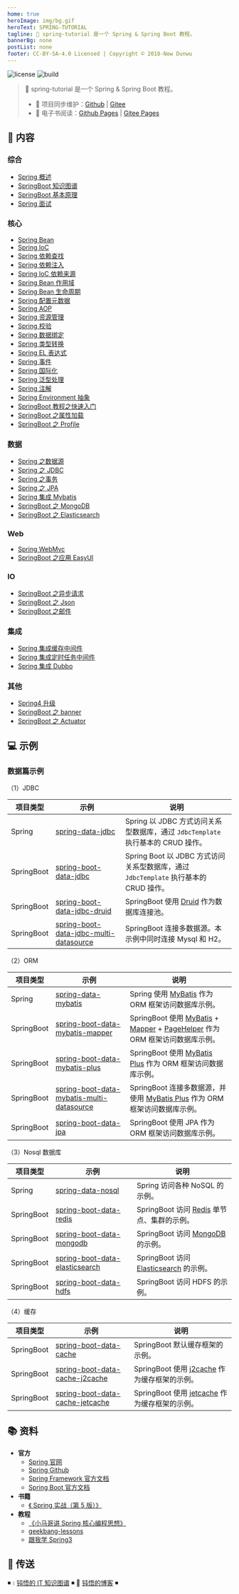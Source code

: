 ```yaml
---
home: true
heroImage: img/bg.gif
heroText: SPRING-TUTORIAL
tagline: 🍃 spring-tutorial 是一个 Spring & Spring Boot 教程。
bannerBg: none
postList: none
footer: CC-BY-SA-4.0 Licensed | Copyright © 2018-Now Dunwu
---
```


![license](https://badgen.net/github/license/dunwu/spring-tutorial)
![build](https://travis-ci.com/dunwu/spring-tutorial.svg?branch=master)

> 🍃 spring-tutorial 是一个 Spring & Spring Boot 教程。
>
> - 🔁 项目同步维护：[Github](https://github.com/dunwu/spring-tutorial/) | [Gitee](https://gitee.com/turnon/spring-tutorial/)
> - 📖 电子书阅读：[Github Pages](https://dunwu.github.io/spring-tutorial/) | [Gitee Pages](http://turnon.gitee.io/spring-tutorial/)

## 📖 内容

### 综合

- [Spring 概述](01.Java/13.框架/01.Spring/00.Spring综合/01.Spring概述.md)
- [SpringBoot 知识图谱](01.Java/13.框架/01.Spring/00.Spring综合/21.SpringBoot知识图谱.md)
- [SpringBoot 基本原理](01.Java/13.框架/01.Spring/00.Spring综合/22.SpringBoot基本原理.md)
- [Spring 面试](01.Java/13.框架/01.Spring/00.Spring综合/99.Spring面试.md)

### 核心

- [Spring Bean](01.Java/13.框架/01.Spring/01.Spring核心/01.SpringBean.md)
- [Spring IoC](01.Java/13.框架/01.Spring/01.Spring核心/02.SpringIoC.md)
- [Spring 依赖查找](01.Java/13.框架/01.Spring/01.Spring核心/03.Spring依赖查找.md)
- [Spring 依赖注入](01.Java/13.框架/01.Spring/01.Spring核心/04.Spring依赖注入.md)
- [Spring IoC 依赖来源](01.Java/13.框架/01.Spring/01.Spring核心/05.SpringIoC依赖来源.md)
- [Spring Bean 作用域](01.Java/13.框架/01.Spring/01.Spring核心/06.SpringBean作用域.md)
- [Spring Bean 生命周期](01.Java/13.框架/01.Spring/01.Spring核心/07.SpringBean生命周期.md)
- [Spring 配置元数据](01.Java/13.框架/01.Spring/01.Spring核心/08.Spring配置元数据.md)
- [Spring AOP](01.Java/13.框架/01.Spring/01.Spring核心/10.SpringAop.md)
- [Spring 资源管理](01.Java/13.框架/01.Spring/01.Spring核心/20.Spring资源管理.md)
- [Spring 校验](01.Java/13.框架/01.Spring/01.Spring核心/21.Spring校验.md)
- [Spring 数据绑定](01.Java/13.框架/01.Spring/01.Spring核心/22.Spring数据绑定.md)
- [Spring 类型转换](01.Java/13.框架/01.Spring/01.Spring核心/23.Spring类型转换.md)
- [Spring EL 表达式](01.Java/13.框架/01.Spring/01.Spring核心/24.SpringEL.md)
- [Spring 事件](01.Java/13.框架/01.Spring/01.Spring核心/25.Spring事件.md)
- [Spring 国际化](01.Java/13.框架/01.Spring/01.Spring核心/26.Spring国际化.md)
- [Spring 泛型处理](01.Java/13.框架/01.Spring/01.Spring核心/27.Spring泛型处理.md)
- [Spring 注解](01.Java/13.框架/01.Spring/01.Spring核心/28.Spring注解.md)
- [Spring Environment 抽象](01.Java/13.框架/01.Spring/01.Spring核心/29.SpringEnvironment抽象.md)
- [SpringBoot 教程之快速入门](01.Java/13.框架/01.Spring/01.Spring核心/31.SpringBoot之快速入门.md)
- [SpringBoot 之属性加载](01.Java/13.框架/01.Spring/01.Spring核心/32.SpringBoot之属性加载.md)
- [SpringBoot 之 Profile](01.Java/13.框架/01.Spring/01.Spring核心/33.SpringBoot之Profile.md)

### 数据

- [Spring 之数据源](01.Java/13.框架/01.Spring/02.Spring数据/01.Spring之数据源.md)
- [Spring 之 JDBC](01.Java/13.框架/01.Spring/02.Spring数据/02.Spring之JDBC.md)
- [Spring 之事务](01.Java/13.框架/01.Spring/02.Spring数据/03.Spring之事务.md)
- [Spring 之 JPA](01.Java/13.框架/01.Spring/02.Spring数据/04.Spring之JPA.md)
- [Spring 集成 Mybatis](01.Java/13.框架/01.Spring/02.Spring数据/10.Spring集成Mybatis.md)
- [SpringBoot 之 MongoDB](01.Java/13.框架/01.Spring/02.Spring数据/23.SpringBoot之MongoDB.md)
- [SpringBoot 之 Elasticsearch](01.Java/13.框架/01.Spring/02.Spring数据/24.SpringBoot之Elasticsearch.md)

### Web

- [Spring WebMvc](01.Java/13.框架/01.Spring/03.SpringWeb/01.SpringWebMvc.md)
- [SpringBoot 之应用 EasyUI](01.Java/13.框架/01.Spring/03.SpringWeb/21.SpringBoot之应用EasyUI.md)

### IO

- [SpringBoot 之异步请求](01.Java/13.框架/01.Spring/04.SpringIO/01.SpringBoot之异步请求.md)
- [SpringBoot 之 Json](01.Java/13.框架/01.Spring/04.SpringIO/02.SpringBoot之Json.md)
- [SpringBoot 之邮件](01.Java/13.框架/01.Spring/04.SpringIO/03.SpringBoot之邮件.md)

### 集成

- [Spring 集成缓存中间件](01.Java/13.框架/01.Spring/05.Spring集成/01.Spring集成缓存.md)
- [Spring 集成定时任务中间件](01.Java/13.框架/01.Spring/05.Spring集成/02.Spring集成调度器.md)
- [Spring 集成 Dubbo](01.Java/13.框架/01.Spring/05.Spring集成/03.Spring集成Dubbo.md)

### 其他

- [Spring4 升级](01.Java/13.框架/01.Spring/99.Spring其他/01.Spring4升级.md)
- [SpringBoot 之 banner](01.Java/13.框架/01.Spring/99.Spring其他/21.SpringBoot之banner.md)
- [SpringBoot 之 Actuator](01.Java/13.框架/01.Spring/99.Spring其他/22.SpringBoot之Actuator.md)

## 💻 示例

### 数据篇示例

（1）JDBC

| 项目类型   | 示例                                                                                                                                                  | 说明                                                                                 |
| ---------- | ----------------------------------------------------------------------------------------------------------------------------------------------------- | ------------------------------------------------------------------------------------ |
| Spring     | [spring-data-jdbc](https://github.com/dunwu/spring-tutorial/tree/master/codes/data/jdbc/spring-data-jdbc)                                             | Spring 以 JDBC 方式访问关系型数据库，通过 `JdbcTemplate` 执行基本的 CRUD 操作。      |
| SpringBoot | [spring-boot-data-jdbc](https://github.com/dunwu/spring-tutorial/tree/master/codes/data/jdbc/spring-boot-data-jdbc)                                   | Spring Boot 以 JDBC 方式访问关系型数据库，通过 `JdbcTemplate` 执行基本的 CRUD 操作。 |
| SpringBoot | [spring-boot-data-jdbc-druid](https://github.com/dunwu/spring-tutorial/tree/master/codes/data/jdbc/spring-boot-data-jdbc-druid)                       | SpringBoot 使用 [Druid](https://github.com/alibaba/druid) 作为数据库连接池。         |
| SpringBoot | [spring-boot-data-jdbc-multi-datasource](https://github.com/dunwu/spring-tutorial/tree/master/codes/data/jdbc/spring-boot-data-jdbc-multi-datasource) | SpringBoot 连接多数据源。本示例中同时连接 Mysql 和 H2。                              |

（2）ORM

| 项目类型   | 示例                                                                                                                                                       | 说明                                                                                                                                                                                                         |
| ---------- | ---------------------------------------------------------------------------------------------------------------------------------------------------------- | ------------------------------------------------------------------------------------------------------------------------------------------------------------------------------------------------------------ |
| Spring     | [spring-data-mybatis](https://github.com/dunwu/spring-tutorial/tree/master/codes/data/orm/spring-data-mybatis)                                             | Spring 使用 [MyBatis](https://github.com/mybatis/mybatis-3) 作为 ORM 框架访问数据库示例。                                                                                                                    |
| SpringBoot | [spring-boot-data-mybatis-mapper](https://github.com/dunwu/spring-tutorial/tree/master/codes/data/orm/spring-boot-data-mybatis-mapper)                     | SpringBoot 使用 [MyBatis](https://github.com/mybatis/mybatis-3) + [Mapper](https://github.com/abel533/Mapper) + [PageHelper](https://github.com/pagehelper/Mybatis-PageHelper) 作为 ORM 框架访问数据库示例。 |
| SpringBoot | [spring-boot-data-mybatis-plus](https://github.com/dunwu/spring-tutorial/tree/master/codes/data/orm/spring-boot-data-mybatis-plus)                         | SpringBoot 使用 [MyBatis Plus](https://github.com/baomidou/mybatis-plus) 作为 ORM 框架访问数据库示例。                                                                                                       |
| SpringBoot | [spring-boot-data-mybatis-multi-datasource](https://github.com/dunwu/spring-tutorial/tree/master/codes/data/orm/spring-boot-data-mybatis-multi-datasource) | SpringBoot 连接多数据源，并使用 [MyBatis Plus](https://github.com/baomidou/mybatis-plus) 作为 ORM 框架访问数据库示例。                                                                                       |
| SpringBoot | [spring-boot-data-jpa](https://github.com/dunwu/spring-tutorial/tree/master/codes/data/orm/spring-boot-data-jpa)                                           | SpringBoot 使用 JPA 作为 ORM 框架访问数据库示例。                                                                                                                                                            |

（3）Nosql 数据库

| 项目类型   | 示例                                                                                                                                   | 说明                                                                              |
| ---------- | -------------------------------------------------------------------------------------------------------------------------------------- | --------------------------------------------------------------------------------- |
| Spring     | [spring-data-nosql](https://github.com/dunwu/spring-tutorial/tree/master/codes/data/nosql/spring-data-nosql)                           | Spring 访问各种 NoSQL 的示例。                                                    |
| SpringBoot | [spring-boot-data-redis](https://github.com/dunwu/spring-tutorial/tree/master/codes/data/nosql/spring-boot-data-redis)                 | SpringBoot 访问 [Redis](https://redis.io/) 单节点、集群的示例。                   |
| SpringBoot | [spring-boot-data-mongodb](https://github.com/dunwu/spring-tutorial/tree/master/codes/data/nosql/spring-boot-data-mongodb)             | SpringBoot 访问 [MongoDB](https://www.mongodb.com/) 的示例。                      |
| SpringBoot | [spring-boot-data-elasticsearch](https://github.com/dunwu/spring-tutorial/tree/master/codes/data/nosql/spring-boot-data-elasticsearch) | SpringBoot 访问 [Elasticsearch](https://www.elastic.co/guide/index.html) 的示例。 |
| SpringBoot | [spring-boot-data-hdfs](https://github.com/dunwu/spring-tutorial/tree/master/codes/data/nosql/spring-boot-data-hdfs)                   | SpringBoot 访问 HDFS 的示例。                                                     |

（4）缓存

| 项目类型   | 示例                                                                                                                                     | 说明                                                                                 |
| ---------- | ---------------------------------------------------------------------------------------------------------------------------------------- | ------------------------------------------------------------------------------------ |
| SpringBoot | [spring-boot-data-cache](https://github.com/dunwu/spring-tutorial/tree/master/codes/data/cache/spring-boot-data-cache)                   | SpringBoot 默认缓存框架的示例。                                                      |
| SpringBoot | [spring-boot-data-cache-j2cache](https://github.com/dunwu/spring-tutorial/tree/master/codes/data/cache/spring-boot-data-cache-j2cache)   | SpringBoot 使用 [j2cache](https://gitee.com/ld/J2Cache) 作为缓存框架的示例。         |
| SpringBoot | [spring-boot-data-cache-jetcache](https://github.com/dunwu/spring-tutorial/tree/master/codes/data/cache/spring-boot-data-cache-jetcache) | SpringBoot 使用 [jetcache](https://github.com/alibaba/jetcache) 作为缓存框架的示例。 |

## 📚 资料

- **官方**
  - [Spring 官网](https://spring.io/)
  - [Spring Github](https://github.com/spring-projects/spring-framework)
  - [Spring Framework 官方文档](https://docs.spring.io/spring-framework/docs/current/spring-framework-reference/index.html)
  - [Spring Boot 官方文档](https://docs.spring.io/spring-boot/docs/current/reference/html/data.html)
- **书籍**
  - [《 Spring 实战（第 5 版）》](https://book.douban.com/subject/34949443/)
- **教程**
  - [《小马哥讲 Spring 核心编程思想》](https://time.geekbang.org/course/intro/265)
  - [geekbang-lessons](https://github.com/geektime-geekbang/geekbang-lessons)
  - [跟我学 Spring3](http://jinnianshilongnian.iteye.com/blog/1482071)

## 🚪 传送

◾ 💧 [钝悟的 IT 知识图谱](https://dunwu.github.io/waterdrop/) ◾ 🎯 [钝悟的博客](https://dunwu.github.io/blog/) ◾
